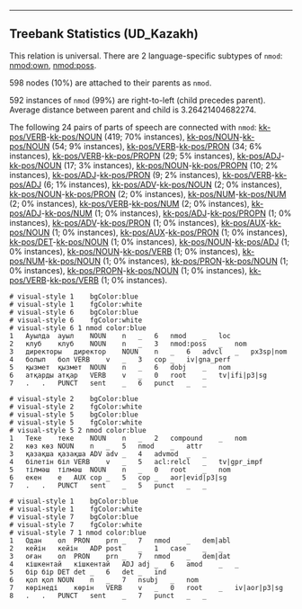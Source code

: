 

--------------------------------------------------------------------------------

## Treebank Statistics (UD_Kazakh)

This relation is universal.
There are 2 language-specific subtypes of `nmod`: [nmod:own](), [nmod:poss]().

598 nodes (10%) are attached to their parents as `nmod`.

592 instances of `nmod` (99%) are right-to-left (child precedes parent).
Average distance between parent and child is 3.26421404682274.

The following 24 pairs of parts of speech are connected with `nmod`: [kk-pos/VERB]()-[kk-pos/NOUN]() (419; 70% instances), [kk-pos/NOUN]()-[kk-pos/NOUN]() (54; 9% instances), [kk-pos/VERB]()-[kk-pos/PRON]() (34; 6% instances), [kk-pos/VERB]()-[kk-pos/PROPN]() (29; 5% instances), [kk-pos/ADJ]()-[kk-pos/NOUN]() (17; 3% instances), [kk-pos/NOUN]()-[kk-pos/PROPN]() (10; 2% instances), [kk-pos/ADJ]()-[kk-pos/PRON]() (9; 2% instances), [kk-pos/VERB]()-[kk-pos/ADJ]() (6; 1% instances), [kk-pos/ADV]()-[kk-pos/NOUN]() (2; 0% instances), [kk-pos/NOUN]()-[kk-pos/PRON]() (2; 0% instances), [kk-pos/NUM]()-[kk-pos/NUM]() (2; 0% instances), [kk-pos/VERB]()-[kk-pos/NUM]() (2; 0% instances), [kk-pos/ADJ]()-[kk-pos/NUM]() (1; 0% instances), [kk-pos/ADJ]()-[kk-pos/PROPN]() (1; 0% instances), [kk-pos/ADV]()-[kk-pos/PRON]() (1; 0% instances), [kk-pos/AUX]()-[kk-pos/NOUN]() (1; 0% instances), [kk-pos/AUX]()-[kk-pos/PRON]() (1; 0% instances), [kk-pos/DET]()-[kk-pos/NOUN]() (1; 0% instances), [kk-pos/NOUN]()-[kk-pos/ADJ]() (1; 0% instances), [kk-pos/NOUN]()-[kk-pos/VERB]() (1; 0% instances), [kk-pos/NUM]()-[kk-pos/NOUN]() (1; 0% instances), [kk-pos/PRON]()-[kk-pos/NOUN]() (1; 0% instances), [kk-pos/PROPN]()-[kk-pos/NOUN]() (1; 0% instances), [kk-pos/VERB]()-[kk-pos/VERB]() (1; 0% instances).


~~~ conllu
# visual-style 1	bgColor:blue
# visual-style 1	fgColor:white
# visual-style 6	bgColor:blue
# visual-style 6	fgColor:white
# visual-style 6 1 nmod	color:blue
1	Ауылда	ауыл	NOUN	n	_	6	nmod	_	loc
2	клуб	клуб	NOUN	n	_	3	nmod:poss	_	nom
3	директоры	директор	NOUN	n	_	6	advcl	_	px3sp|nom
4	болып	бол	VERB	v	_	3	cop	_	iv|gna_perf
5	қызмет	қызмет	NOUN	n	_	6	dobj	_	nom
6	атқарды	атқар	VERB	v	_	0	root	_	tv|ifi|p3|sg
7	.	.	PUNCT	sent	_	6	punct	_	_

~~~


~~~ conllu
# visual-style 2	bgColor:blue
# visual-style 2	fgColor:white
# visual-style 5	bgColor:blue
# visual-style 5	fgColor:white
# visual-style 5 2 nmod	color:blue
1	Теке	теке	NOUN	n	_	2	compound	_	nom
2	көз	көз	NOUN	n	_	5	nmod	_	attr
3	қазақша	қазақша	ADV	adv	_	4	advmod	_	_
4	білетін	біл	VERB	v	_	5	acl:relcl	_	tv|gpr_impf
5	тілмәш	тілмәш	NOUN	n	_	0	root	_	nom
6	екен	е	AUX	cop	_	5	cop	_	aor|evid|p3|sg
7	.	.	PUNCT	sent	_	5	punct	_	_

~~~


~~~ conllu
# visual-style 1	bgColor:blue
# visual-style 1	fgColor:white
# visual-style 7	bgColor:blue
# visual-style 7	fgColor:white
# visual-style 7 1 nmod	color:blue
1	Одан	ол	PRON	prn	_	7	nmod	_	dem|abl
2	кейін	кейін	ADP	post	_	1	case	_	_
3	оған	ол	PRON	prn	_	7	nmod	_	dem|dat
4	кішкентай	кішкентай	ADJ	adj	_	6	amod	_	_
5	бір	бір	DET	det	_	6	det	_	ind
6	қол	қол	NOUN	n	_	7	nsubj	_	nom
7	көрінеді	көрін	VERB	v	_	0	root	_	iv|aor|p3|sg
8	.	.	PUNCT	sent	_	7	punct	_	_

~~~


